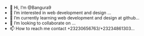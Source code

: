 - 👋 Hi, I’m @Bangura9
- 👀 I’m interested in web development and design  ...
- 🌱 I’m currently learning web development and design at github...
- 💞️ I’m looking to collaborate on ...
- 📫 How to reach me contact +23230656763/+23234861303...

<!---
Bangura9/Bangura9 is a ✨ special ✨ repository because its `README.md` (this file) appears on your GitHub profile.
You can click the Preview link to take a look at your changes.
--->
